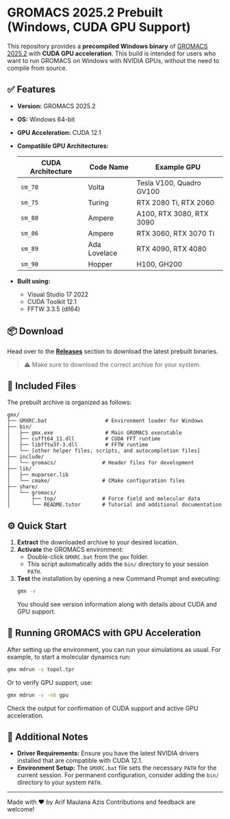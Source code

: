 # GROMACS 2025.2 Prebuilt (Windows, CUDA GPU Support)

This repository provides a **precompiled Windows binary** of [GROMACS 2025.2](https://www.gromacs.org/) with **CUDA GPU acceleration**. This build is intended for users who want to run GROMACS on Windows with NVIDIA GPUs, without the need to compile from source.

## ✅ Features

- **Version:** GROMACS 2025.2
- **OS:** Windows 64-bit
- **GPU Acceleration:** CUDA 12.1
- **Compatible GPU Architectures:**

  | CUDA Architecture | Code Name       | Example GPU                        |
  |-------------------|-----------------|------------------------------------|
  | `sm_70`           | Volta           | Tesla V100, Quadro GV100           |
  | `sm_75`           | Turing          | RTX 2080 Ti, RTX 2060              |
  | `sm_80`           | Ampere          | A100, RTX 3080, RTX 3090           |
  | `sm_86`           | Ampere          | RTX 3060, RTX 3070 Ti              |
  | `sm_89`           | Ada Lovelace    | RTX 4090, RTX 4080                 |
  | `sm_90`           | Hopper          | H100, GH200                        |

- **Built using:**
  - Visual Studio 17 2022
  - CUDA Toolkit 12.1
  - FFTW 3.3.5 (dll64)

## 📦 Download

Head over to the [**Releases**](https://github.com/Arifmaulanaazis/Gromacs-2025.1-Prebuild-Windows/releases) section to download the latest prebuilt binaries.

> ⚠️ Make sure to download the correct archive for your system.

## 📁 Included Files

The prebuilt archive is organized as follows:

```
gmx/
├── GMXRC.bat                   # Environment loader for Windows
├── bin/
│   ├── gmx.exe                 # Main GROMACS executable
│   ├── cufft64_11.dll          # CUDA FFT runtime
│   ├── libfftw3f-3.dll         # FFTW runtime
│   └── [other helper files, scripts, and autocompletion files]
├── include/
│   └── gromacs/               # Header files for development
├── lib/
│   ├── muparser.lib
│   └── cmake/                 # CMake configuration files
├── share/
│   └── gromacs/
│       ├── top/               # Force field and molecular data
│       └── README.tutor       # Tutorial and additional documentation
```

## ⚙️ Quick Start

1. **Extract** the downloaded archive to your desired location.
2. **Activate** the GROMACS environment:
   - Double-click `GMXRC.bat` from the `gmx` folder.
   - This script automatically adds the `bin/` directory to your session `PATH`.
3. **Test** the installation by opening a new Command Prompt and executing:
   ```bash
   gmx -v
   ```
   You should see version information along with details about CUDA and GPU support.

## 🚀 Running GROMACS with GPU Acceleration

After setting up the environment, you can run your simulations as usual. For example, to start a molecular dynamics run:

```bash
gmx mdrun -s topol.tpr
```

Or to verify GPU support, use:
```bash
gmx mdrun -v -nb gpu
```

Check the output for confirmation of CUDA support and active GPU acceleration.

## 📌 Additional Notes

- **Driver Requirements:** Ensure you have the latest NVIDIA drivers installed that are compatible with CUDA 12.1.
- **Environment Setup:** The `GMXRC.bat` file sets the necessary `PATH` for the current session. For permanent configuration, consider adding the `bin/` directory to your system `PATH`.

---

Made with ❤️ by Arif Maulana Azis
Contributions and feedback are welcome!
